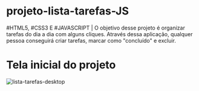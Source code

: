 # projeto-lista-tarefas-JS
 #HTML5, #CSS3 E #JAVASCRIPT  |  O objetivo desse projeto é organizar tarefas do dia a dia com alguns cliques. Através dessa aplicação, qualquer pessoa conseguirá criar tarefas, marcar como "concluído" e excluir. 

<div>
 <h1><strong>Tela inicial do projeto</strong></h1>
</div>

![lista-tarefas-desktop](https://user-images.githubusercontent.com/80265794/186670946-eeebb40f-cbce-4668-9833-24e2949fa138.png)
